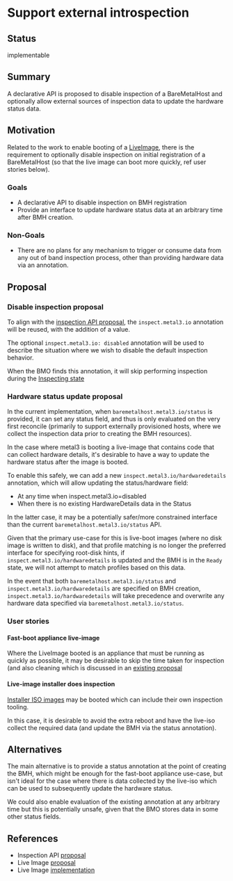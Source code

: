 # Support external introspection

## Status

implementable

## Summary

A declarative API is proposed to disable inspection of a BareMetalHost
and optionally allow external sources of inspection data to update the
hardware status data.

## Motivation

Related to the work to enable booting of a
[LiveImage](https://github.com/metal3-io/metal3-docs/pull/150),
there is the requirement to optionally disable inspection on initial
registration of a BareMetalHost (so that the live image can boot
more quickly, ref user stories below).

### Goals

- A declarative API to disable inspection on BMH registration
- Provide an interface to update hardware status data at an arbitrary time
  after BMH creation.

### Non-Goals

- There are no plans for any mechanism to trigger or consume data from any out
  of band inspection process, other than providing hardware data via an annotation.

## Proposal

### Disable inspection proposal

To align with the [inspection API proposal](https://github.com/metal3-io/metal3-docs/blob/master/design/baremetal-operator/inspection-api.md),
the `inspect.metal3.io` annotation will be reused, with the addition of a value.

The optional `inspect.metal3.io: disabled` annotation will be used to describe
the situation where we wish to disable the default inspection behavior.

When the BMO finds this annotation, it will skip performing inspection
during the
[Inspecting state](https://github.com/metal3-io/baremetal-operator/blob/master/docs/BaremetalHost_ProvisioningState.png)

### Hardware status update proposal

In the current implementation, when `baremetalhost.metal3.io/status` is
provided, it can set any status field, and thus is only evaluated on the
very first reconcile (primarily to support externally provisioned hosts,
where we collect the inspection data prior to creating the BMH resources).

In the case where metal3 is booting a live-image that contains code that
can collect hardware details, it's desirable to have a way to update the
hardware status after the image is booted.

To enable this safely, we can add a new `inspect.metal3.io/hardwaredetails`
annotation, which will allow updating the status/hardware field:

- At any time when inspect.metal3.io=disabled
- When there is no existing HardwareDetails data in the Status

In the latter case, it may be a potentially safer/more constrained interface
than the current `baremetalhost.metal3.io/status` API.

Given that the primary use-case for this is live-boot images (where no disk
image is written to disk), and that profile matching is no longer the preferred
interface for specifying root-disk hints, if `inspect.metal3.io/hardwaredetails`
is updated and the BMH is in the `Ready` state, we will not attempt to match
profiles based on this data.

In the event that both `baremetalhost.metal3.io/status` and
`inspect.metal3.io/hardwaredetails` are specified on BMH creation,
`inspect.metal3.io/hardwaredetails` will take precedence and overwrite any
hardware data specified via `baremetalhost.metal3.io/status`.

### User stories

#### Fast-boot appliance live-image

Where the LiveImage booted is an appliance that must be running as quickly as
possible, it may be desirable to skip the time taken for inspection
(and also cleaning which is discussed in an [existing proposal](https://github.com/metal3-io/metal3-docs/pull/151)

#### Live-image installer does inspection

[Installer ISO images](https://docs.fedoraproject.org/en-US/fedora-coreos/bare-metal/#_installing_from_live_iso)
may be booted which can include their own inspection tooling.

In this case, it is desirable to avoid the extra reboot and have the live-iso
collect the required data (and update the BMH via the status annotation).

## Alternatives

The main alternative is to provide a status annotation at the point of
creating the BMH, which might be enough for the fast-boot appliance use-case,
but isn't ideal for the case where there is data collected by the live-iso
which can be used to subsequently update the hardware status.

We could also enable evaluation of the existing annotation at any arbitrary time
but this is potentially unsafe, given that the BMO stores data in some other
status fields.

## References

- Inspection API [proposal](https://github.com/metal3-io/metal3-docs/blob/master/design/baremetal-operator/inspection-api.md)
- Live Image [proposal](https://github.com/metal3-io/metal3-docs/pull/150)
- Live Image [implementation](https://github.com/metal3-io/baremetal-operator/pull/754)
